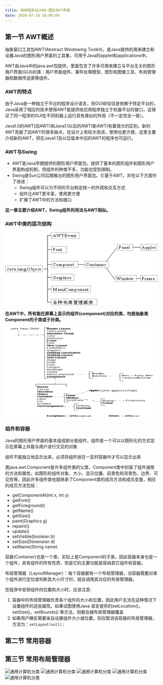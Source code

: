 ```yaml
---
title: 网络程序设计06-图形用户界面
date: 2020-07-28 18:08:09
---
```


## 第一节 AWT概述

抽象窗口工具包AWT(Abstract Windowing Toolkit)，是Java提供的用来建立和设置Java的图形用户界面的工具集，可用于Java的applet和applications中。

AWT由Java中的java.awt包提供，里面包含了许多可用来建立与平台无关的图形用户界面(GUI)的类：用户界面组件、事件处理模型、图形和图像工具、布局管理器和数据传送类等组件。

### AWT的特点

由于Java是一种独立于平台的程序设计语言，但GUI却往往是依赖于特定平台的，Java采用了相应的技术使得AWT能提供给应用程序独立于机器平台的接口，这保证了同一程序的GUI在不同机器上运行具有类似的外观（不一定完全一致）。

Java1.0的AWT(旧AWT)和Java1.1以后的AWT(新AWT)有着很大的区别，新的AWT克服了旧AWT的很多缺点，在设计上有较大改进，使用也更方便，这里主要介绍新的AWT，但在Java1.1及以后版本中旧的AWT的程序也可运行。 

### AWT与Swing

- AWT是Java早期提供的图形用户界面包，提供了基本的图形组件和图形用户界面构成机制，但组件的种类不多，功能也受到限制。
- Swing是Sun公司后期推出的图形用户界面包。它基于AWT，并在以下方面作了改进：
  - Swing组件可以为不同的平台制定统一的外观和交互方式
  - 组件比AWT更丰富，使用更方便
  - 扩展了AWT中的方法和接口

**这一章主要介绍AWT，Swing组件的用法与AWT相似。**

### AWT中类的层次结构

![AWT中类的层次结构](./网络程序设计06-图形用户界面/AWT中类的层次结构.png)

**在AWT中，所有能在屏幕上显示的组件(component)对应的类，均是抽象类Component的子类或子孙类。**

![AWT中类的层次结构2](./网络程序设计06-图形用户界面/AWT中类的层次结构2.png)

### 组件和容器

Java的图形用户界面的基本组成部分是组件，组件是一个可以以图形化的方式显示在屏幕上并能与用户进行交互的对象

组件不能独立地显示出来，必须将组件放在一定的容器中才可以显示出来

类java.awt.Component是许多组件类的父类，Component类中封装了组件通用的方法和属性，如图形的组件对象、大小、显示位置、前景色和背景色、边界、可见性等，因此许多组件类也就继承了Component类的成员方法和成员变量，相应的成员方法包括： 

- getComponentAt(int x, int y)
- getFont()
- getForeground()
- getName()
- getSize()
- paint(Graphics g)
- repaint()
- update()
- setVisible(boolean b)
- setSize(Dimension d)
- setName(String name) 

容器(Container)也是一个类，实际上是Component的子类，因此容器本身也是一个组件，具有组件的所有性质，但是它的主要功能是容纳其它组件和容器。

布局管理器（LayoutManager）：每个容器都有一个布局管理器，当容器需要对某个组件进行定位或判断其大小尺寸时，就会调用其对应的布局管理器。

在程序中安排组件的位置和大小时，应该注意:

1. 容器中的布局管理器负责各个组件的大小和位置，因此用户无法在这种情况下设置组件的这些属性。如果试图使用Java 语言提供的setLocation()，setSize()，setBounds() 等方法，则都会被布局管理器覆盖
2. 如果用户确实需要亲自设置组件大小或位置，则应取消该容器的布局管理器，方法为：`setLayout(null)；`

## 第二节 常用容器


## 第三节 常用布局管理器





![通用计算机分类](./网络程序设计06-图形用户界面/通用计算机分类.png)
![通用计算机分类](./网络程序设计06-图形用户界面/通用计算机分类.png)
![通用计算机分类](./网络程序设计06-图形用户界面/通用计算机分类.png)
![通用计算机分类](./网络程序设计06-图形用户界面/通用计算机分类.png)
![通用计算机分类](./网络程序设计06-图形用户界面/通用计算机分类.png)